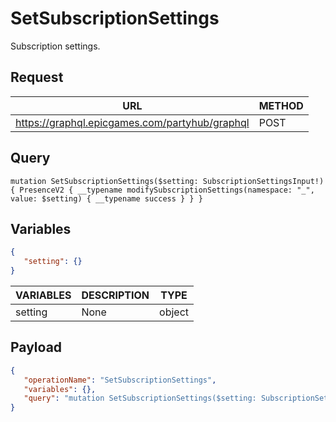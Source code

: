 # SetSubscriptionSettings

Subscription settings.

## Request
| URL | METHOD |
| - | - |
| https://graphql.epicgames.com/partyhub/graphql | POST |

## Query
```
mutation SetSubscriptionSettings($setting: SubscriptionSettingsInput!) { PresenceV2 { __typename modifySubscriptionSettings(namespace: "_", value: $setting) { __typename success } } }
```

## Variables
```json
{
   "setting": {}
}
```
| VARIABLES | DESCRIPTION | TYPE |
| - | - | - |
| setting | None | object |

## Payload
```json
{
   "operationName": "SetSubscriptionSettings",
   "variables": {},
   "query": "mutation SetSubscriptionSettings($setting: SubscriptionSettingsInput!) { PresenceV2 { __typename modifySubscriptionSettings(namespace: \"_\", value: $setting) { __typename success } } }"
}
```